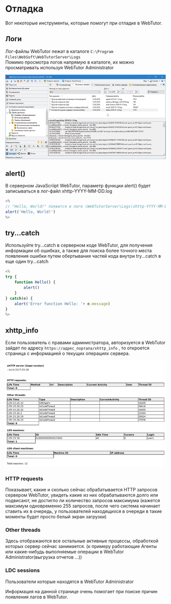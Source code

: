 # Отладка

Вот некоторые инструменты, которые помогут при отладке в WebTutor.

## Логи

  Лог-файлы WebTutor лежат в каталоге `C:\Program Files\WebSoft\WebTutorServer\Logs`  
  Помимо просмотра логов напрямую в каталоге, их можно просматривать используя WebTutor Administrator

  ![](./1.jpg)

## alert()

  В серверном JavaScriipt WebTutor, параметр функции alert() будет записываться в лог-файл  xhttp-YYYY-MM-DD.log

  ```js
  <%
  // "Hello, World!" появится в логе \WebTutorServer\Logs\xhttp-YYYY-MM-DD.log
  alert('Hello, World!')
  %>
  ```

## try...catch

  Используйте try...catch в серверном коде WebTutor, для получения информации об ошибках, а также для поиска более точного места появления ошибки путем обертывания частей кода внутри try...catch в еще один try...catch

  ```js
  <%
  try {
      function Hello() {
          alert()
      }
  } catch(e) {
      alert('Error function Hello: '+ e.message)
  }
  %>
  ```

## xhttp\_info

  Если пользователь с правами администратора, авторизуется в  WebTutor зайдет по адресу `https://адрес_портала/xhttp_info` , то откроется страница с информацией о текущих операциях сервера.

  ![](./2.jpg)  

  ### HTTP requests
  
  Показывает, какие и сколько сейчас обрабатывается HTTP запросов сервером WebTutor, увидеть какие из них обрабатываются долго или подвисают, не достигло ли количество запросов максимума (кажется максимум одновременно 255 запросов, после чего система начинает ставить их в очередь, у пользователей находящихся в очереди в такие моменты будет просто белый экран загрузки)

  ### Other threads
  
  Здесь отображаются все остальные активные процессы, обработкой которых сервер сейчас занимается. (к примеру работающие Агенты или какие-нибудь выполняемые операции в WebTutor Administrator(выгрузка отчетов ...))

  ### LDC sessions
  
  Пользователи которые находятся в WebTutor Administrator

  Информация на данной странице очень помогает при поиске причин появления лагов в WebTutor.



